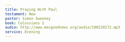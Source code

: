 ```yaml
---
title: Praying With Paul
testament: New
pastor: Simon Sweeney
book: Colossians 1
audio: http://www.mecgoodnews.org/audio/190220172.mp3
service: Evening
---
```

